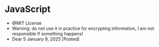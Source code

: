 # JavaScript
* @MIT License
* Warning: do not use it in practice for encrypting information, I am not responsible if something happens!
* Dear 5 January 9, 2025 [Posted]
